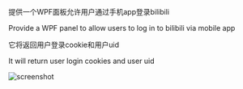 提供一个WPF面板允许用户通过手机app登录bilibili

Provide a WPF panel to allow users to log in to bilibili via mobile app

它将返回用户登录cookie和用户uid

It will return user login cookies and user uid

![screenshot](C:\Users\shanb\Documents\GitHub\BiliLoginMobile\screenshot.png)